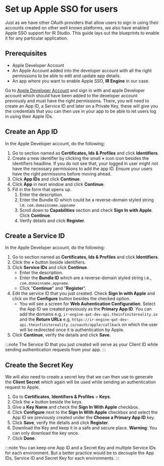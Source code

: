 # Set up Apple SSO for users

Just as we have other OAuth providers that allow users to sign in using their accounts created on other well known platforms, we also have enabled Apple SSO support for IR Studio. This guide lays out the blueprints to enable it for any particular application.

## Prerequisites

- Apple Developer Account
- An Apple Account added into the developer account with all the right permissions to be able to edit and update app details.
- An app where you want to enable Apple SSO, **IR Engine** in our case.

Go to [Apple Developer Account](https://idmsa.apple.com/IDMSWebAuth/signin?appIdKey=891bd3417a7776362562d2197f89480a8547b108fd934911bcbea0110d07f757&path=%2Faccount%2F&rv=1) and sign in with and apple Developer account which should have been added to the developer account previously and must have the right permissions. There, you will need to create an App ID, a Service ID and later on a Private Key, these will give you the credentials that you can then use in your app to be able to let users log in using their Apple IDs.

## Create an App ID

In the Apple Developer account, do the following:

1. Go to section named as **Certificates, Ids & Profiles** and click **Identifiers**.
2. Create a new identifier by clicking the small **+** icon icon besides the identifiers headline. If you do not see that, your logged in user might not have the necessary permissions to add the app ID. Ensure your users have the right permissions before moving ahead.
3. Click **App IDs** and click **Continue**.
4. Click **App** in next window and click **Continue**.
5. Fill in the form that opens up.
   1. Enter the description.
   2. Enter the Bundle ID which could be a reverse-domain styled string i.e. `com.domainname.appname`
   3. Scroll down to **Capabilities** section and check **Sign In with Apple**. Click **Continue**.
   4. Verify details and click **Register**.

## Create a Service ID

In the Apple Developer account, do the following:

1. Go to section named as **Certificates, Ids & Profiles** and click **Identifiers**.
2. Click the **+** button beside identifiers.
3. Click **Service IDs** and click **Continue**.
   - Enter the description.
   - Enter the **Bundle ID** which are a reverse-domain styled string i.e., `com.domainname.appname`.
   - Click "**Continue**" and "**Register**".
4. Edit the service ID that you just created. Check **Sign In with Apple** and click on the **Configure** button besides the checked option.
   - You will see a screen for **Web Auhentication Configuration**. Select the App ID we created previously as the **Primary App ID**. You can add the domains e.g, `ir-engine-qat-dev-api.theinfinitereality.io` and the **Return URLs** e.g, `https://ir-engine-qat-dev-api.theinfinitereality.io/oauth/apple/callback` on which the user will be redirected once it is authentication by Apple.
5. Click **Continue**, verify the details and click **Save**.

:::note
The Service ID that you just created will serve as your Client ID while sending authentication requests from your app.
:::

## Create the Secret Key

We will also need to create a secret key that we can then use to generate the **Client Secret** which again will be used while sending an authentication request to Apple.

1. Go to **Certificates**, **Identifiers & Profiles** > **Keys**.
2. Click the **+** button beside the keys.
3. Give a **Key Name** and check the **Sign In With Apple** checkbox.
4. Click **Configure** next to the **Sign In With Apple** checkbox and select the App ID we previously created under the **Choose a Primary App ID** key.
5. Click **Save**, verify the details and click **Register**.
6. Download the Key and keep it in a safe and secure place. **Warning**: You can only download the key once.
7. Click **Done**.

:::note
You can keep one App ID and a Secret Key and multiple Service IDs for each environment. But a better practice would be to decouple the App IDs, Service ID and Secret Key for each environments.
:::
